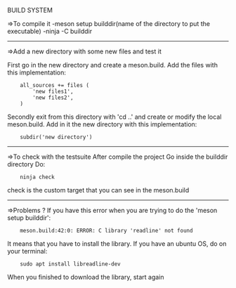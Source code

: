 BUILD SYSTEM

=>To compile it
    -meson setup builddir(name of the directory to put the executable)
    -ninja -C builddir

--------------------------------------

=>Add a new directory with some new files and test it

First go in the new directory and create a meson.build. Add the files with this implementation:

        all_sources += files (
            'new files1',
            'new files2',
        )

Secondly exit from this directory with 'cd ..' and create or modify the local meson.build. Add in it the new directory with this implementation:

        subdir('new directory')

--------------------------------------

=>To check with the testsuite
After compile the project 
Go inside the builddir directory
Do:

        ninja check

check is the custom target that you can see in the meson.build

--------------------------------------

=>Problems ?
If you have this error when you are trying to do the 'meson setup builddir':

        meson.build:42:0: ERROR: C library 'readline' not found

It means that you have to install the library.
If you have an ubuntu OS, do on your terminal:

        sudo apt install libreadline-dev

When you finished to download the library, start again
